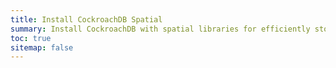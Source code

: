 ```yaml
---
title: Install CockroachDB Spatial
summary: Install CockroachDB with spatial libraries for efficiently storing and querying spatial data.
toc: true
sitemap: false
---
```

